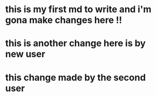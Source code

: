 # this is my first md to write and i'm gona make changes here !!

# this is another change here is by new user

# this change made by the second user
